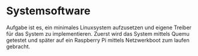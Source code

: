 # Systemsoftware

Aufgabe ist es, ein minimales Linuxsystem aufzusetzen und eigene Treiber für das System zu implementieren.
Zuerst wird das System mittels Quemu getestet und später auf ein Raspberry Pi mittels Netzwerkboot zum laufen gebracht.